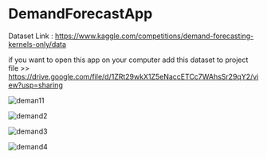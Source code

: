 
# DemandForecastApp

Dataset Link : https://www.kaggle.com/competitions/demand-forecasting-kernels-only/data

if you want to open this app on your computer add this dataset to project file >>  https://drive.google.com/file/d/1ZRt29wkX1Z5eNaccETCc7WAhsSr29qY2/view?usp=sharing



![deman11](https://github.com/yusufkesici/DemandForecast/assets/81406568/e4fd1238-28b3-46d8-b853-d87eaa7b6c83)

![demand2](https://github.com/yusufkesici/DemandForecast/assets/81406568/2eb081b6-c0e4-43a4-8ec9-57a573ac1de0)

![demand3](https://github.com/yusufkesici/DemandForecast/assets/81406568/e6d9b03b-2778-41e8-af2c-af5bda52d9d2)

![demand4](https://github.com/yusufkesici/DemandForecast/assets/81406568/9cd36faa-53d9-4a5a-8363-d11b66f2c7d5)
